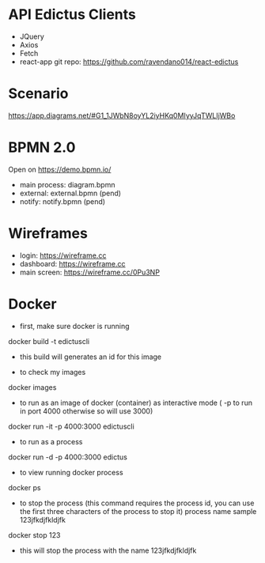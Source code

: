 # API Edictus Clients
* JQuery
* Axios
* Fetch 
* react-app git repo: https://github.com/ravendano014/react-edictus 

# Scenario
https://app.diagrams.net/#G1_1JWbN8oyYL2iyHKq0MIyyJqTWLIjWBo

# BPMN 2.0
Open on https://demo.bpmn.io/
* main process: diagram.bpmn
* external: external.bpmn (pend)
* notify: notify.bpmn (pend)

# Wireframes
* login: https://wireframe.cc
* dashboard: https://wireframe.cc
* main screen: https://wireframe.cc/0Pu3NP

# Docker
- first, make sure docker is running

docker build -t edictuscli

- this build will generates an id for this image 

- to check my images

docker images

- to run as an image of docker (container) as interactive mode
( -p to run in port 4000 otherwise so will use 3000)

docker run -it -p 4000:3000 edictuscli

- to run as a process

docker run -d -p 4000:3000 edictus

- to view running docker process

docker ps

- to stop the process
(this command requires the process id, you can use the first three characters of the process to stop it)
process name sample 123jfkdjfkldjfk

docker stop 123

- this will stop the process with the name 123jfkdjfkldjfk

